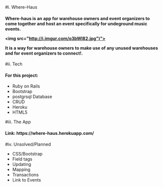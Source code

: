 #i. Where-Haus
<h4>
Where-haus is an app for warehouse owners and event organizers to come together and host an event specifically for undeground music events.

<img src="http://i.imgur.com/o3bWl82.jpg")">

It is a way for warehouse owners to make use of any unused warehouses and for event organizers to connect!.
</h4>

#ii. Tech

<h4>For this project:</h4>

* Ruby on Rails
* Bootstrap
* postgrsql Database
* CRUD
* Heroku
* HTML5

#iii. The App
<h4>Link: https://where-haus.herokuapp.com/</h4>

#iv. Unsolved/Planned

* CSS/Bootstrap
* Field tags
* Updating
* Mapping
* Transactions
* Link to Events